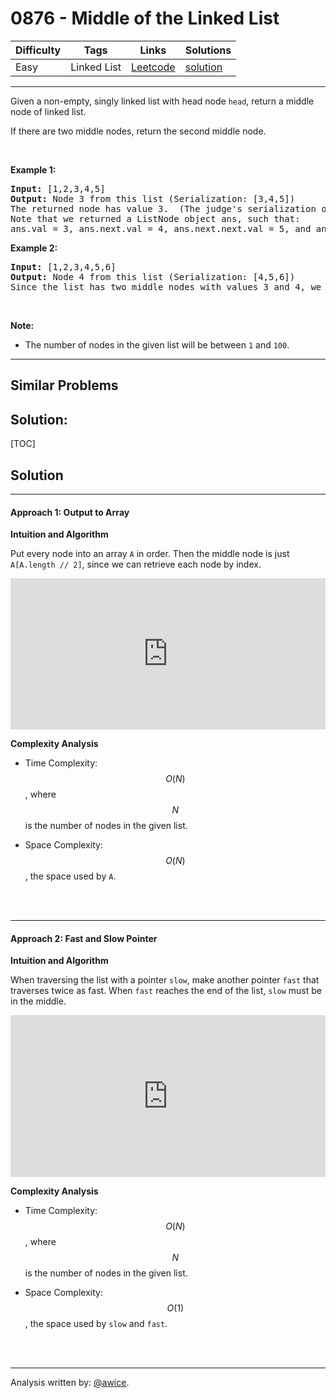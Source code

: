 # 0876 - Middle of the Linked List

Difficulty  | Tags | Links | Solutions
----------- | ---- | ----- | -----
Easy | Linked List | [Leetcode](https://leetcode.com/problems/middle-of-the-linked-list) | [solution](https://leetcode.com/problems/middle-of-the-linked-list/solution/)


-----------

<p>Given a non-empty, singly&nbsp;linked list with head node <code>head</code>, return&nbsp;a&nbsp;middle node of linked list.</p>

<p>If there are two middle nodes, return the second middle node.</p>

<p>&nbsp;</p>

<div>
<p><strong>Example 1:</strong></p>

<pre>
<strong>Input: </strong><span id="example-input-1-1">[1,2,3,4,5]</span>
<strong>Output: </strong>Node 3 from this list (Serialization: <span id="example-output-1">[3,4,5]</span>)
The returned node has value 3.  (The judge&#39;s serialization of this node is [3,4,5]).
Note that we returned a ListNode object ans, such that:
ans.val = 3, ans.next.val = 4, ans.next.next.val = 5, and ans.next.next.next = NULL.
</pre>

<div>
<p><strong>Example 2:</strong></p>

<pre>
<strong>Input: </strong><span id="example-input-2-1">[1,2,3,4,5,6]</span>
<strong>Output: </strong>Node 4 from this list (Serialization: <span id="example-output-2">[4,5,6]</span>)
Since the list has two middle nodes with values 3 and 4, we return the second one.
</pre>

<p>&nbsp;</p>

<p><strong>Note:</strong></p>

<ul>
	<li>The number of nodes in the given list will be between <code>1</code>&nbsp;and <code>100</code>.</li>
</ul>
</div>
</div>


-----------


## Similar Problems




## Solution:

[TOC]

## Solution
---
#### Approach 1: Output to Array

**Intuition and Algorithm**

Put every node into an array `A` in order.  Then the middle node is just `A[A.length // 2]`, since we can retrieve each node by index.

<iframe src="https://leetcode.com/playground/fsou5N8T/shared" frameBorder="0" width="100%" height="242" name="fsou5N8T"></iframe>

**Complexity Analysis**

* Time Complexity:  $$O(N)$$, where $$N$$ is the number of nodes in the given list.

* Space Complexity:  $$O(N)$$, the space used by `A`.
<br />
<br />


---
#### Approach 2: Fast and Slow Pointer

**Intuition and Algorithm**

When traversing the list with a pointer `slow`, make another pointer `fast` that traverses twice as fast.  When `fast` reaches the end of the list, `slow` must be in the middle.

<iframe src="https://leetcode.com/playground/brPhWpn3/shared" frameBorder="0" width="100%" height="259" name="brPhWpn3"></iframe>

**Complexity Analysis**

* Time Complexity:  $$O(N)$$, where $$N$$ is the number of nodes in the given list.

* Space Complexity:  $$O(1)$$, the space used by `slow` and `fast`.
<br />
<br />


---


Analysis written by: [@awice](https://leetcode.com/awice).
